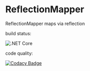 # ReflectionMapper
ReflectionMapper maps via reflection


build status:

![.NET Core](https://github.com/bleissem/ReflectionMapper/workflows/.NET%20Core/badge.svg?branch=master)

 code quality:
 
[![Codacy Badge](https://api.codacy.com/project/badge/Grade/e6afdda705d54bb0819a82cdae2b2c18)](https://www.codacy.com/manual/bleissem/ReflectionMapper?utm_source=github.com&amp;utm_medium=referral&amp;utm_content=bleissem/ReflectionMapper&amp;utm_campaign=Badge_Grade)
